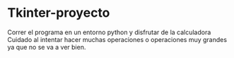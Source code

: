 # Tkinter-proyecto
Correr el programa en un entorno python y disfrutar de la calculadora
Cuidado al intentar hacer muchas operaciones o operaciones muy grandes ya que no se va a ver bien.